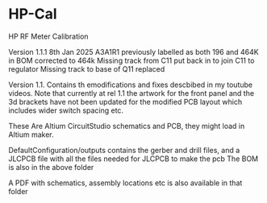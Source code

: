 # HP-Cal
 HP RF Meter Calibration


Version 1.1.1 8th Jan 2025
A3A1R1 previously labelled as both 196 and 464K in BOM corrected to 464k
Missing track from C11 put back in to join C11 to regulator
Missing track to base of Q11 replaced

Version 1.1. 
Contains th emodifications and fixes descbibed in my toutube videos.  Note that currently at rel 1.1 the artwork for the front panel and the 3d brackets have not been updated for the modified PCB layout which includes wider switch spacing etc. 

These Are Altium CircuitStudio schematics and PCB, they might load in Altium maker.

DefaultConfiguration/outputs contains the gerber and drill files, and a JLCPCB file with all the files needed for JLCPCB to make the pcb
The BOM is also in the above folder

A PDF with schematics, assembly locations etc is also available in that folder